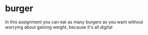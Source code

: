 # burger
In this assignment you can eat as many burgers as you want without worrying about gaining weight, because it's all digital